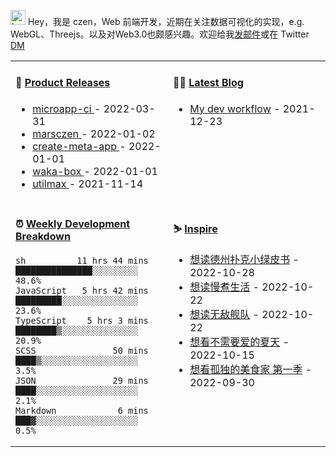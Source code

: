 
<img src="https://github.com/marsczen/marsczen/blob/master/octocat.gif" alt="hey" width="24"> Hey，我是 czen，Web 前端开发，近期在关注数据可视化的实现，e.g. WebGL、Threejs。以及对Web3.0也颇感兴趣。欢迎给我[发邮件](mailto:pealstyle@gmail.com)或在 Twitter [DM](https://twitter.com/ac_czen)

<table width="800px">
<tr>
<td valign="top" width="50%">

#### 🌾 <a href="https://github.com/marsczen/marsczen/blob/master/releases.md" target="_blank">Product Releases</a>

<!-- recent_releases starts -->
* <a href='https://github.com/marsczen/microapp-ci/releases/tag/v0.0.2' target='_blank'>microapp-ci </a> - 2022-03-31
* <a href='https://github.com/marsczen/marsczen/releases/tag/v0.0.1' target='_blank'>marsczen </a> - 2022-01-02
* <a href='https://github.com/marsczen/create-meta-app/releases/tag/v0.0.4' target='_blank'>create-meta-app </a> - 2022-01-01
* <a href='https://github.com/marsczen/waka-box/releases/tag/v3.0.1' target='_blank'>waka-box </a> - 2022-01-01
* <a href='https://github.com/marsczen/utilmax/releases/tag/v1.0.6' target='_blank'>utilmax </a> - 2021-11-14
<!-- recent_releases ends -->

</td>
<td valign="top" width="50%">

#### 🧗‍♂️ <a href="https://github.com/marsczen/blog/issues" target="_blank">Latest Blog</a>

<!-- blog starts -->
* <a href='https://www.github.com/marsczen/blog/issues/1' target='_blank'>My dev workflow</a> - 2021-12-23
<!-- blog ends -->

</td>
</tr>
<tr>
<td valign="top" width="50%">

#### ⏰  <a href="https://gist.github.com/marsczen/0c39a3e7b4a372c6cff4a8714271308c" target="_blank">Weekly Development Breakdown</a>

<!-- code_time starts -->

```text
sh          11 hrs 44 mins  ███████████████░░░░░░░░░  48.6%
JavaScript   5 hrs 42 mins  █████████░░░░░░░░░░░░░░░  23.6%
TypeScript    5 hrs 3 mins  ████████▒░░░░░░░░░░░░░░░  20.9%
SCSS               50 mins  ████▒░░░░░░░░░░░░░░░░░░░   3.5%
JSON               29 mins  ████░░░░░░░░░░░░░░░░░░░░   2.1%
Markdown            6 mins  ███▓░░░░░░░░░░░░░░░░░░░░   0.5%
```

<!-- code_time ends -->

</td>
<td valign="top" width="50%">

#### ⛷️ <a href="https://www.douban.com/people/yushangyuzui/" target="_blank">Inspire</a>

<!-- douban starts -->
* <a href='https://book.douban.com/subject/25976937/' target='_blank'>想读德州扑克小绿皮书</a> - 2022-10-28
* <a href='https://book.douban.com/subject/27093935/' target='_blank'>想读慢煮生活</a> - 2022-10-22
* <a href='https://book.douban.com/subject/27172829/' target='_blank'>想读无敌舰队</a> - 2022-10-22
* <a href='http://movie.douban.com/subject/1759770/' target='_blank'>想看不需要爱的夏天</a> - 2022-10-15
* <a href='http://movie.douban.com/subject/7065168/' target='_blank'>想看孤独的美食家 第一季</a> - 2022-09-30
<!-- douban ends -->

</td>
  </tr>
  </table>
